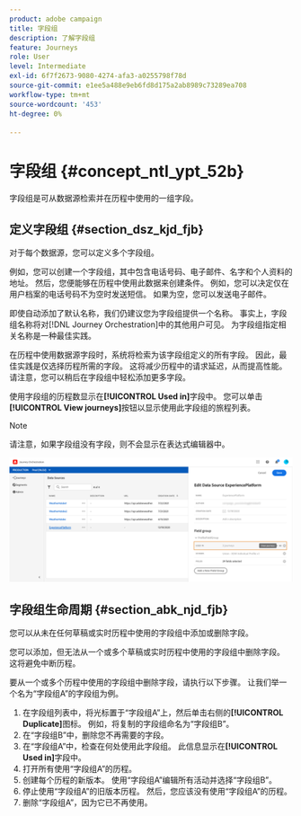 ```yaml
---
product: adobe campaign
title: 字段组
description: 了解字段组
feature: Journeys
role: User
level: Intermediate
exl-id: 6f7f2673-9080-4274-afa3-a0255798f78d
source-git-commit: e1ee5a488e9eb6fd8d175a2ab8989c73289ea708
workflow-type: tm+mt
source-wordcount: '453'
ht-degree: 0%

---
```


# 字段组 {#concept_ntl_ypt_52b}

字段组是可从数据源检索并在历程中使用的一组字段。

## 定义字段组 {#section_dsz_kjd_fjb}

对于每个数据源，您可以定义多个字段组。

例如，您可以创建一个字段组，其中包含电话号码、电子邮件、名字和个人资料的地址。 然后，您便能够在历程中使用此数据来创建条件。 例如，您可以决定仅在用户档案的电话号码不为空时发送短信。 如果为空，您可以发送电子邮件。

即使自动添加了默认名称，我们仍建议您为字段组提供一个名称。 事实上，字段组名称将对[!DNL Journey Orchestration]中的其他用户可见。 为字段组指定相关名称是一种最佳实践。

在历程中使用数据源字段时，系统将检索为该字段组定义的所有字段。 因此，最佳实践是仅选择历程所需的字段。 这将减少历程中的请求延迟，从而提高性能。 请注意，您可以稍后在字段组中轻松添加更多字段。

使用字段组的历程数显示在&#x200B;**[!UICONTROL Used in]**&#x200B;字段中。 您可以单击&#x200B;**[!UICONTROL View journeys]**&#x200B;按钮以显示使用此字段组的旅程列表。

>[!NOTE]
>
>请注意，如果字段组没有字段，则不会显示在表达式编辑器中。

![](../assets/journey3bis.png)

## 字段组生命周期 {#section_abk_njd_fjb}

您可以从未在任何草稿或实时历程中使用的字段组中添加或删除字段。

您可以添加，但无法从一个或多个草稿或实时历程中使用的字段组中删除字段。 这将避免中断历程。

要从一个或多个历程中使用的字段组中删除字段，请执行以下步骤。 让我们举一个名为“字段组A”的字段组为例。

1. 在字段组列表中，将光标置于“字段组A”上，然后单击右侧的&#x200B;**[!UICONTROL Duplicate]**&#x200B;图标。 例如，将复制的字段组命名为“字段组B”。
1. 在“字段组B”中，删除您不再需要的字段。
1. 在“字段组A”中，检查在何处使用此字段组。 此信息显示在&#x200B;**[!UICONTROL Used in]**&#x200B;字段中。
1. 打开所有使用“字段组A”的历程。
1. 创建每个历程的新版本。 使用“字段组A”编辑所有活动并选择“字段组B”。
1. 停止使用“字段组A”的旧版本历程。 然后，您应该没有使用“字段组A”的历程。
1. 删除“字段组A”，因为它已不再使用。

